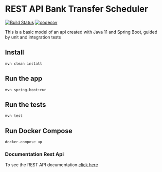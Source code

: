 # REST API Bank Transfer Scheduler

[![Build Status](https://travis-ci.com/phelliperodrigues/bank-transfer-scheduling.svg?branch=master)](https://travis-ci.com/phelliperodrigues/bank-transfer-scheduling)
[![codecov](https://codecov.io/gh/phelliperodrigues/bank-transfer-scheduling/branch/master/graph/badge.svg)](https://codecov.io/gh/phelliperodrigues/bank-transfer-scheduling)

This is a basic model of an api created with Java 11 and Spring Boot, guided by unit and integration tests


## Install

    mvn clean install

## Run the app

    mvn spring-boot:run

## Run the tests

    mvn test

## Run Docker Compose

    docker-compose up

### Documentation Rest Api

To see the REST API documentation [click here](#)
